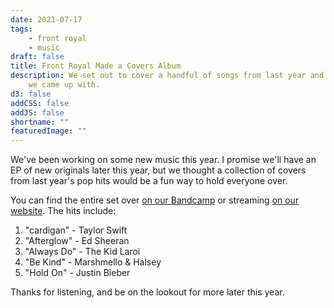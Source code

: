 ```yaml
---
date: 2021-07-17
tags:
    - front royal
    - music
draft: false
title: Front Royal Made a Covers Album
description: We set out to cover a handful of songs from last year and this is what
    we came up with.
d3: false
addCSS: false
addJS: false
shortname: ""
featuredImage: ""
---
```


We've been working on some new music this year. I promise we'll have an EP of new originals later this year, but we thought a collection of covers from last year's pop hits would be a fun way to hold everyone over.

You can find the entire set over [on our Bandcamp](https://frontroyalmd.bandcamp.com/) or streaming [on our website](https://www.frontroyalband.com). The hits include:

1. "cardigan" - Taylor Swift
2. "Afterglow" - Ed Sheeran
3. "Always Do" - The Kid Laroi
4. "Be Kind" - Marshmello & Halsey
5. "Hold On" - Justin Bieber

Thanks for listening, and be on the lookout for more later this year.
